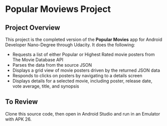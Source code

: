 # Popular Moviews Project

## Project Overview
This project is the completed version of the **Popular Movies** app for Android Developer Nano-Degree through Udacity. It does the following:

* Requests a list of either Popular or Highest Rated movie posters from The Movie Database API
* Parses the data from the source JSON
* Displays a grid view of movie posters driven by the returned JSON data
* Responds to clicks on posters by navigating to a details screen
* Displays details for a selected movie, including poster, release date, vote average, title, and synopsis

## To Review

Clone this source code, then open in Android Studio and run in an Emulator with APK 26.